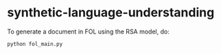 # synthetic-language-understanding

To generate a document in FOL using the RSA model, do:
```shell
python fol_main.py
```
